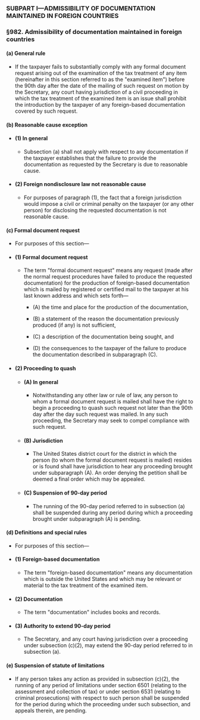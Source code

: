 ### SUBPART I—ADMISSIBILITY OF DOCUMENTATION MAINTAINED IN FOREIGN COUNTRIES

### §982. Admissibility of documentation maintained in foreign countries
#### (a) General rule
* If the taxpayer fails to substantially comply with any formal document request arising out of the examination of the tax treatment of any item (hereinafter in this section referred to as the "examined item") before the 90th day after the date of the mailing of such request on motion by the Secretary, any court having jurisdiction of a civil proceeding in which the tax treatment of the examined item is an issue shall prohibit the introduction by the taxpayer of any foreign-based documentation covered by such request.

#### (b) Reasonable cause exception
* #### (1) In general
  * Subsection (a) shall not apply with respect to any documentation if the taxpayer establishes that the failure to provide the documentation as requested by the Secretary is due to reasonable cause.

* #### (2) Foreign nondisclosure law not reasonable cause
  * For purposes of paragraph (1), the fact that a foreign jurisdiction would impose a civil or criminal penalty on the taxpayer (or any other person) for disclosing the requested documentation is not reasonable cause.

#### (c) Formal document request
* For purposes of this section—

* #### (1) Formal document request
  * The term "formal document request" means any request (made after the normal request procedures have failed to produce the requested documentation) for the production of foreign-based documentation which is mailed by registered or certified mail to the taxpayer at his last known address and which sets forth—

    * (A) the time and place for the production of the documentation,

    * (B) a statement of the reason the documentation previously produced (if any) is not sufficient,

    * (C) a description of the documentation being sought, and

    * (D) the consequences to the taxpayer of the failure to produce the documentation described in subparagraph (C).

* #### (2) Proceeding to quash
  * #### (A) In general
    * Notwithstanding any other law or rule of law, any person to whom a formal document request is mailed shall have the right to begin a proceeding to quash such request not later than the 90th day after the day such request was mailed. In any such proceeding, the Secretary may seek to compel compliance with such request.

  * #### (B) Jurisdiction
    * The United States district court for the district in which the person (to whom the formal document request is mailed) resides or is found shall have jurisdiction to hear any proceeding brought under subparagraph (A). An order denying the petition shall be deemed a final order which may be appealed.

  * #### (C) Suspension of 90-day period
    * The running of the 90-day period referred to in subsection (a) shall be suspended during any period during which a proceeding brought under subparagraph (A) is pending.

#### (d) Definitions and special rules
* For purposes of this section—

* #### (1) Foreign-based documentation
  * The term "foreign-based documentation" means any documentation which is outside the United States and which may be relevant or material to the tax treatment of the examined item.

* #### (2) Documentation
  * The term "documentation" includes books and records.

* #### (3) Authority to extend 90-day period
  * The Secretary, and any court having jurisdiction over a proceeding under subsection (c)(2), may extend the 90-day period referred to in subsection (a).

#### (e) Suspension of statute of limitations
* If any person takes any action as provided in subsection (c)(2), the running of any period of limitations under section 6501 (relating to the assessment and collection of tax) or under section 6531 (relating to criminal prosecutions) with respect to such person shall be suspended for the period during which the proceeding under such subsection, and appeals therein, are pending.